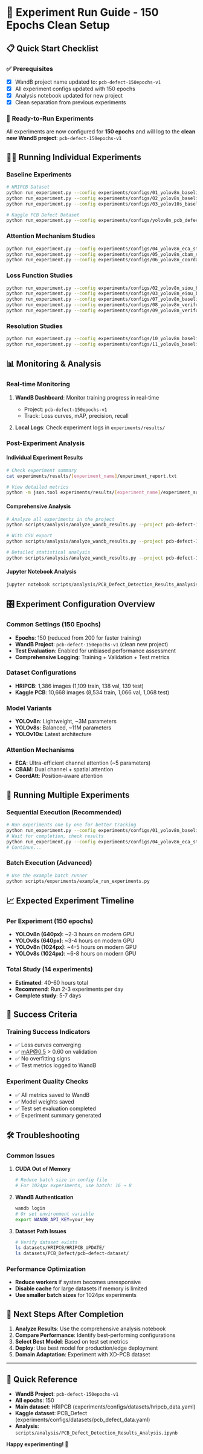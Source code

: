 # 🚀 Experiment Run Guide - 150 Epochs Clean Setup

## 📋 **Quick Start Checklist**

### ✅ **Prerequisites**
- [x] WandB project name updated to: `pcb-defect-150epochs-v1`
- [x] All experiment configs updated with 150 epochs
- [x] Analysis notebook updated for new project
- [x] Clean separation from previous experiments

### 🎯 **Ready-to-Run Experiments**

All experiments are now configured for **150 epochs** and will log to the **clean new WandB project**: `pcb-defect-150epochs-v1`

## 🏃‍♂️ **Running Individual Experiments**

### **Baseline Experiments**
```bash
# HRIPCB Dataset
python run_experiment.py --config experiments/configs/01_yolov8n_baseline_standard.yaml
python run_experiment.py --config experiments/configs/02_yolov8s_baseline_standard.yaml
python run_experiment.py --config experiments/configs/03_yolov10s_baseline_standard.yaml

# Kaggle PCB Defect Dataset
python run_experiment.py --config experiments/configs/yolov8n_pcb_defect_baseline.yaml
```

### **Attention Mechanism Studies**
```bash
python run_experiment.py --config experiments/configs/04_yolov8n_eca_standard.yaml
python run_experiment.py --config experiments/configs/05_yolov8n_cbam_standard.yaml
python run_experiment.py --config experiments/configs/06_yolov8n_coordatt_standard.yaml
```

### **Loss Function Studies**
```bash
python run_experiment.py --config experiments/configs/02_yolov8n_siou_baseline_standard.yaml
python run_experiment.py --config experiments/configs/03_yolov8n_eiou_baseline_standard.yaml
python run_experiment.py --config experiments/configs/07_yolov8n_baseline_focal_siou.yaml
python run_experiment.py --config experiments/configs/08_yolov8n_verifocal_eiou.yaml
python run_experiment.py --config experiments/configs/09_yolov8n_verifocal_siou.yaml
```

### **Resolution Studies**
```bash
python run_experiment.py --config experiments/configs/10_yolov8n_baseline_1024px.yaml
python run_experiment.py --config experiments/configs/11_yolov8s_baseline_1024px.yaml
```

## 📊 **Monitoring & Analysis**

### **Real-time Monitoring**
1. **WandB Dashboard**: Monitor training progress in real-time
   - Project: `pcb-defect-150epochs-v1`
   - Track: Loss curves, mAP, precision, recall

2. **Local Logs**: Check experiment logs in `experiments/results/`

### **Post-Experiment Analysis**

#### **Individual Experiment Results**
```bash
# Check experiment summary
cat experiments/results/[experiment_name]/experiment_report.txt

# View detailed metrics
python -m json.tool experiments/results/[experiment_name]/experiment_summary.json
```

#### **Comprehensive Analysis**
```bash
# Analyze all experiments in the project
python scripts/analysis/analyze_wandb_results.py --project pcb-defect-150epochs-v1

# With CSV export
python scripts/analysis/analyze_wandb_results.py --project pcb-defect-150epochs-v1 --export-csv

# Detailed statistical analysis
python scripts/analysis/analyze_wandb_results.py --project pcb-defect-150epochs-v1 --detailed-analysis
```

#### **Jupyter Notebook Analysis**
```bash
jupyter notebook scripts/analysis/PCB_Defect_Detection_Results_Analysis.ipynb
```

## 🎛️ **Experiment Configuration Overview**

### **Common Settings (150 Epochs)**
- **Epochs**: 150 (reduced from 200 for faster training)
- **WandB Project**: `pcb-defect-150epochs-v1` (clean new project)
- **Test Evaluation**: Enabled for unbiased performance assessment
- **Comprehensive Logging**: Training + Validation + Test metrics

### **Dataset Configurations**
- **HRIPCB**: 1,386 images (1,109 train, 138 val, 139 test)
- **Kaggle PCB**: 10,668 images (8,534 train, 1,066 val, 1,068 test)

### **Model Variants**
- **YOLOv8n**: Lightweight, ~3M parameters
- **YOLOv8s**: Balanced, ~11M parameters  
- **YOLOv10s**: Latest architecture

### **Attention Mechanisms**
- **ECA**: Ultra-efficient channel attention (~5 parameters)
- **CBAM**: Dual channel + spatial attention
- **CoordAtt**: Position-aware attention

## 🔄 **Running Multiple Experiments**

### **Sequential Execution (Recommended)**
```bash
# Run experiments one by one for better tracking
python run_experiment.py --config experiments/configs/01_yolov8n_baseline_standard.yaml
# Wait for completion, check results
python run_experiment.py --config experiments/configs/04_yolov8n_eca_standard.yaml
# Continue...
```

### **Batch Execution (Advanced)**
```bash
# Use the example batch runner
python scripts/experiments/example_run_experiments.py
```

## 📈 **Expected Experiment Timeline**

### **Per Experiment (150 epochs)**
- **YOLOv8n (640px)**: ~2-3 hours on modern GPU
- **YOLOv8s (640px)**: ~3-4 hours on modern GPU
- **YOLOv8n (1024px)**: ~4-5 hours on modern GPU
- **YOLOv8s (1024px)**: ~6-8 hours on modern GPU

### **Total Study (14 experiments)**
- **Estimated**: 40-60 hours total
- **Recommend**: Run 2-3 experiments per day
- **Complete study**: 5-7 days

## 🎯 **Success Criteria**

### **Training Success Indicators**
- ✅ Loss curves converging
- ✅ mAP@0.5 > 0.60 on validation
- ✅ No overfitting signs
- ✅ Test metrics logged to WandB

### **Experiment Quality Checks**
- ✅ All metrics saved to WandB
- ✅ Model weights saved
- ✅ Test set evaluation completed
- ✅ Experiment summary generated

## 🛠️ **Troubleshooting**

### **Common Issues**

1. **CUDA Out of Memory**
   ```bash
   # Reduce batch size in config file
   # For 1024px experiments, use batch: 16 → 8
   ```

2. **WandB Authentication**
   ```bash
   wandb login
   # Or set environment variable
   export WANDB_API_KEY=your_key
   ```

3. **Dataset Path Issues**
   ```bash
   # Verify dataset exists
   ls datasets/HRIPCB/HRIPCB_UPDATE/
   ls datasets/PCB_Defect/pcb-defect-dataset/
   ```

### **Performance Optimization**
- **Reduce workers** if system becomes unresponsive
- **Disable cache** for large datasets if memory is limited
- **Use smaller batch sizes** for 1024px experiments

## 🎉 **Next Steps After Completion**

1. **Analyze Results**: Use the comprehensive analysis notebook
2. **Compare Performance**: Identify best-performing configurations  
3. **Select Best Model**: Based on test set metrics
4. **Deploy**: Use best model for production/edge deployment
5. **Domain Adaptation**: Experiment with XD-PCB dataset

---

## 🔗 **Quick Reference**

- **WandB Project**: `pcb-defect-150epochs-v1`
- **All epochs**: 150
- **Main dataset**: HRIPCB (experiments/configs/datasets/hripcb_data.yaml)
- **Kaggle dataset**: PCB_Defect (experiments/configs/datasets/pcb_defect_data.yaml)
- **Analysis**: `scripts/analysis/PCB_Defect_Detection_Results_Analysis.ipynb`

**Happy experimenting! 🚀**